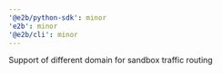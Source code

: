 ```yaml
---
'@e2b/python-sdk': minor
'e2b': minor
'@e2b/cli': minor
---
```


Support of different domain for sandbox traffic routing
